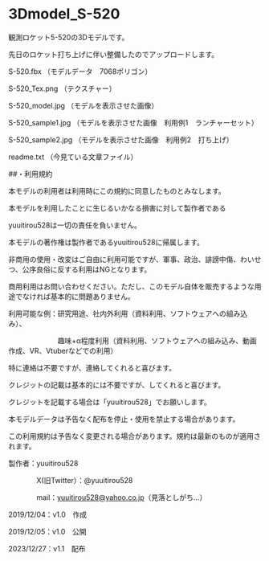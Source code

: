 # 3Dmodel_S-520

観測ロケット5-520の3Dモデルです。

先日のロケット打ち上げに伴い整備したのでアップロードします。

S-520.fbx （モデルデータ　7068ポリゴン）

S-520_Tex.png （テクスチャー）

S-520_model.jpg （モデルを表示させた画像）

S-520_sample1.jpg （モデルを表示させた画像　利用例1　ランチャーセット）

S-520_sample2.jpg （モデルを表示させた画像　利用例2　打ち上げ）

readme.txt （今見ている文章ファイル）



##・利用規約

本モデルの利用者は利用時にこの規約に同意したものとみなします。

本モデルを利用したことに生じるいかなる損害に対して製作者である

yuuitirou528は一切の責任を負いません。

本モデルの著作権は製作者であるyuuitirou528に帰属します。

非商用の使用・改変はご自由に利用可能ですが、軍事、政治、誹謗中傷、わいせつ、公序良俗に反する利用はNGとなります。

商用利用はお問い合わせください。ただし、このモデル自体を販売するような用途でなければ基本的に問題ありません。

利用可能な例：研究用途、社内外利用（資料利用、ソフトウェアへの組み込み）、

　　　　　　　趣味+α程度利用（資料利用、ソフトウェアへの組み込み、動画作成、VR、Vtuberなどでの利用）
       

特に連絡は不要ですが、連絡してくれると喜びます。

クレジットの記載は基本的には不要ですが、してくれると喜びます。

クレジットを記載する場合は「yuuitirou528」でお願いします。


本モデルデータは予告なく配布を停止・使用を禁止する場合があります。

この利用規約は予告なく変更される場合があります。規約は最新のものが適用されます。


製作者：yuuitirou528

　　　　X(旧Twitter）：@yuuitirou528
    
　　　　mail：yuuitirou528@yahoo.co.jp（見落としがち…）
    



2019/12/04：v1.0　作成

2019/12/05：v1.0　公開

2023/12/27：v1.1　配布


